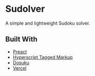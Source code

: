 # Sudolver

A simple and lightweight Sudoku solver.

## Built With

- [Preact](https://preactjs.com/)
- [Hyperscript Tagged Markup](https://github.com/developit/htm)
- [Dosuku](https://sudoku-api.vercel.app/)
- [Vercel](https://vercel.com/)
